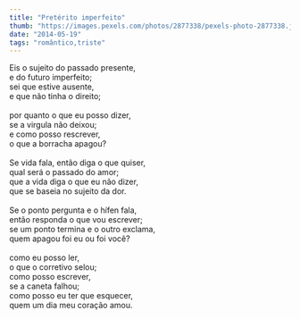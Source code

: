```yaml
---
title: "Pretérito imperfeito"
thumb: "https://images.pexels.com/photos/2877338/pexels-photo-2877338.jpeg"
date: "2014-05-19"
tags: "romântico,triste"
---
```

Eis o sujeito do passado presente,  
e do futuro imperfeito;  
sei que estive ausente,  
e que não tinha o direito;  
<br />
por quanto o que eu posso dizer,  
se a virgula não deixou;  
e como posso rescrever,  
o que a borracha apagou?  
<br />
Se vida fala, então diga o que quiser,  
qual será o passado do amor;  
que a vida diga o que eu não dizer,  
que se baseia no sujeito da dor.  
<br />
Se o ponto pergunta e o hífen fala,  
então responda o que vou escrever;  
se um ponto termina e o outro exclama,  
quem apagou foi eu ou foi você?  
<br />
como eu posso ler,  
o que o corretivo selou;  
como posso escrever,  
se a caneta falhou;  
como posso eu ter que esquecer,  
quem um dia meu coração amou.  